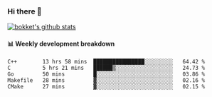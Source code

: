 ### Hi there 👋
[![bokket's github stats](https://github-readme-stats.vercel.app/api?username=bokket&show_icons=true&count_private=true)](https://github.com/anuraghazra/github-readme-stats)

#### :bar_chart: Weekly development breakdown
<!--START_SECTION:waka-->
```text
C++        13 hrs 58 mins  ████████████████░░░░░░░░░   64.42 % 
C          5 hrs 21 mins   ██████▒░░░░░░░░░░░░░░░░░░   24.73 % 
Go         50 mins         █░░░░░░░░░░░░░░░░░░░░░░░░   03.86 % 
Makefile   28 mins         ▓░░░░░░░░░░░░░░░░░░░░░░░░   02.16 % 
CMake      27 mins         ▓░░░░░░░░░░░░░░░░░░░░░░░░   02.15 % 
```
<!--END_SECTION:waka-->
